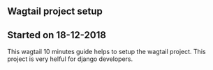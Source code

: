 ## Wagtail project setup

## Started on 18-12-2018

This wagtail 10 minutes guide helps to setup the wagtail project.
This project is very helful for django developers.